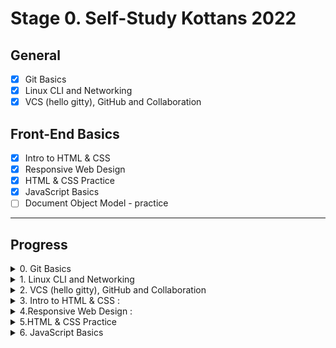 # Stage 0. Self-Study Kottans 2022

## General

- [x] Git Basics
- [x] Linux CLI and Networking
- [x] VCS (hello gitty), GitHub and Collaboration
  
## Front-End Basics
- [x] Intro to HTML & CSS
- [x] Responsive Web Design
- [x] HTML & CSS Practice
- [x] JavaScript Basics
- [ ] Document Object Model - practice
___

## Progress

<details>
<summary>0. Git Basics</summary>
Hi all!
I try to write in English for practice, so I think you will be not strict for me if you find mistakes. In this course I learned new instruments for organize work on the future projects. This educational task gave me knowing about Git and GitHub and their power. With Git and GitHub we can make new parts of the project and don’t care about lose our progress even if my personal computer hard drive will be lost. Because all the working data stay on the remote repository, and I can continue my work on any new machine or from any place of the world (of course if I have an internet connection:))

>1.Introduction to Git and GitHub:

![fest](./task_git_basics/Git%20coursera%20done.png)

>2. Sequence, Push & Pull (learngitbranching.js.org) :

![fest](./task_git_basics/introduction%20sequence.png)
![fest](./task_git_basics/Git%20remotes%20Push%20&%20Pull%20done.png)
</details>

<details>
<summary>1. Linux CLI and Networking</summary>
Before now, I used already some commands in command line, but now I learned more of them and understand how I can make some things faster on work project. This commands was new for me "rmdir", "mkdir", "../".  Now I will use "../"  command more often.

>1.Linux Survival (4 modules):

![fest](./task_linux_cli/linux_survival.png)

>2. HTTP: Протокол, який повинен розуміти кожний веб-розробник - Частина 1:

In this article about HTTP I took some interesting information for me.  New for me was a understanding of what is URL address more detailed then I known before. Very important for me was a what these means inner text  content in URL address.
Good thing - know about all methods of request to server.
I think need to try to use another methods of request to server then POST, GET.

>3. HTTP: Протокол, який повинен розуміти кожний веб-розробник - Частина 2:

After reading this part of article,  new for me was - difference of HTTP and HTTPS connects.
Caching - this one of themes which need to learn more deeper.
</details>

<details>
<summary>2. VCS (hello gitty), GitHub and Collaboration</summary>

* New - is work with comments on GitHub. I need to practice it. 
* Also good idea  is to make more deep describes in commits. 

>1. Introduction to Git and GitHub (3 and 4 weeks):

![fest](./task_git_collaboration/Screenshot%202022-07-29%20125738.png)

>2. Основи: Їдемо далі, Переміщуємо роботу туди-сюди (learngitbranching.js.org):

    * This very important to know how to use commits cancelation.
    * New is interactive rebase in git.

![fest](./task_git_collaboration/photo2.png)
>3. Віддалені репозиторії: Через origin – до зірок. Прогресивне використання Git Remotes:

* Should make a short list of git commands for myself help.

![fest](./task_git_collaboration/photo3.png)

</details>

<details>
<summary>3. Intro to HTML & CSS :</summary>


>1.Intro to HTML & CSS ( Coursera ):

    * new is understanding of how to make SPA with JS and JQuery
    * in the future I want to practice a make SPA with JS and Bootstrap

![fest](./task_html_css_intro/coursera%20JS.png)

>2.Learn HTML & CSS ( https://www.codecademy.com/ ) :

    * I learned new how to include the font in the project

![fest](./task_html_css_intro/HTML&CSS.png)
</details>

<details>
<summary>4.Responsive Web Design :</summary>


>1.Responsive web design basics (READ):

    * new: use any-hover, any-pointer,  Multicol 
    * I was surprised: to enable older browsers to correctly parse attributes, use a comma to separate attributes in meta tag.
    * need to use: try a grid layout in CSS


>2.FLEXBOX. Вчимося верстати на флексах:

    * new is to use flexbox for put footer to bottom when content area is not full.
    * beafore I use don’t think about use flexbox in all project, only sometime if I need to centered elements.
    * need to implement all power of flexbox in future projects 

>3.Flexbox Froggy - гра для закріплення:

![fest](./task_responsive_web_design/flex-froggy.png)

>4.CSS Grid Layout

    * new is grid system, don’t use it before
    * surprised flexibility of grids

>5.Grid Garden - гра для закріплення

![fest](./task_responsive_web_design/Grid.png)
</details>

<details>
<summary>5.HTML & CSS Practice</summary>


>Practice:
https://sinchuk.github.io/HTML-CSS-Popup/

</details>

<details>
<summary>6. JavaScript Basics</summary>

>1.Basic JavaScript :
<ul>
    <li>new is use multiple conditional (ternary) operators, iterate with JS Loops, use recursion </li>
    <li> I wondered how many methods and instruments JS have for work </li>
    <li> I think in free time need to learn about recursion deeper </li>
</ul>

![fest](./task_js_basics/freeCodeCamp_JS_BASE.png)


>2.ES6 Challenges :
<ul>
    <li>Es6 it`s for make work easy. New was is use import/export for reuse JS code.</li>
    <li>I liked to use destructuring the object and spread operators</li>
    <li>Sure for good understanding new features in ES6 need to understand old possibilities of base JS language.  </li>
</ul>

![fest](./task_js_basics/ES6-JS.png)

>3.Basic Data Structures :
<ul>
    <li>new is understanding difference of array and object and them methods</li>
    <li>very helpful is Object.keys() methods for work with object keys.</li>
    <li>need some practice to understand witch methods JS need to use in different situations.</li>
</ul>

![fest](./task_js_basics/basic_datastructure.png)
  
>4.Basic Algorithm Scripting :
<ul>
    <li>algorithms can be difficult, but main way to construct good one need to know with witch small parts to build them.</li>
    <li> need to practice algorithm thinking.</li>
</ul>

![fest](./task_js_basics/basic%20algoritm%20scripting.png)

>5.Functional Programming :    

<ul>
    <li>new is .map() and .filter() methods</li>
    <li>how some methods give a possibility to write short and clean code</li>
    <li>In future projects, I want to use .filter() and .map() methods more often instead of JS loops if it's better.</li>
</ul>

![fest](./task_js_basics/functional%20programming.png)   

>7.Algorithm Scripting Challenges  : 
<ul>
    <li>new Set() method is very interest for make code shorten</li>
    <li>different ways to solve one task</li>
    <li>need to learn how to solve task with much better way and when take a new knowledge refactor the old code for make him shorten and clean.</li>
</ul>   

![fest](./task_js_basics/Intermediate%20Algorithm%20Scripting.png)   



</details>